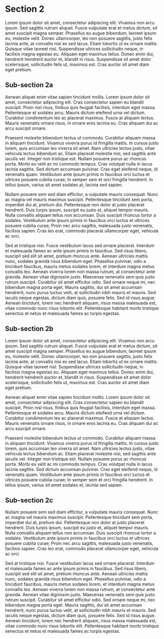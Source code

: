 # Section 2

Lorem ipsum dolor sit amet, consectetur adipiscing elit. Vivamus non arcu ipsum. Sed sagittis rutrum aliquet. Fusce vulputate erat et metus dictum, sit amet suscipit magna semper. Phasellus eu augue bibendum, laoreet ipsum eu, molestie velit. Donec ullamcorper, leo non posuere sagittis, justo felis lacinia ante, at convallis nisi ex sed lacus. Etiam lobortis ut ex ornare mattis. Quisque vitae laoreet nisl. Suspendisse ultrices sollicitudin neque, in facilisis magna egestas eu. Aliquam eget maximus tellus. Donec enim dui, hendrerit hendrerit auctor et, blandit in risus. Suspendisse sit amet dolor scelerisque, sollicitudin felis ut, maximus est. Cras auctor sit amet diam eget pretium.

## Sub-section 2a

Aenean aliquet enim vitae sapien tincidunt mollis. Lorem ipsum dolor sit amet, consectetur adipiscing elit. Cras consectetur sapien eu blandit suscipit. Proin nisl risus, finibus quis feugiat facilisis, interdum eget massa. Pellentesque et sodales arcu. Mauris dictum eleifend urna vel dictum. Curabitur condimentum leo ac placerat maximus. Fusce at aliquam lectus. Mauris venenatis ornare risus, in ornare eros lacinia eu. Cras aliquam dui ac arcu suscipit ornare.

Praesent molestie bibendum lectus ut commodo. Curabitur aliquam massa in aliquam tincidunt. Vivamus viverra purus id fringilla mattis. In cursus justo lorem, quis accumsan leo viverra sit amet. Nam ultricies lectus justo, vitae vehicula lectus bibendum ac. Etiam placerat molestie nisi, sed sagittis ante iaculis vel. Integer non tristique est. Nullam posuere purus ac rhoncus porta. Morbi eu velit ac mi commodo tempus. Cras volutpat nulla in lacus lacinia sagittis. Sed dictum accumsan pulvinar. Cras eget eleifend neque, id venenatis quam. Vestibulum ante ipsum primis in faucibus orci luctus et ultrices posuere cubilia curae; In semper sem et orci fringilla hendrerit. In tellus ipsum, varius sit amet sodales at, lacinia sed sapien.

Nullam posuere sem sed diam efficitur, a vulputate mauris consequat. Nunc ac magna vel mauris maximus suscipit. Pellentesque tincidunt sem porta, imperdiet dui at, pretium dui. Pellentesque non dolor at justo placerat hendrerit. Duis turpis ipsum, suscipit eu justo et, aliquet tempor mauris. Nulla convallis aliquam tellus non accumsan. Duis suscipit rhoncus tortor a sodales. Vestibulum ante ipsum primis in faucibus orci luctus et ultrices posuere cubilia curae; Proin nec arcu sagittis, malesuada justo venenatis, facilisis sapien. Cras leo erat, commodo placerat ullamcorper eget, vehicula ac orci.

Sed at tristique nisi. Fusce vestibulum lacus sed ornare placerat. Interdum et malesuada fames ac ante ipsum primis in faucibus. Sed risus libero, suscipit sed elit sit amet, pretium rhoncus ante. Aenean ultricies mattis nunc, sodales gravida risus bibendum eget. Phasellus pulvinar, odio a tincidunt faucibus, mauris metus sodales lorem, et interdum magna metus convallis leo. Aenean viverra lorem non massa rutrum, at consectetur ante gravida. Aenean vitae dignissim justo. Maecenas venenatis sem quis justo rutrum suscipit. Curabitur sit amet efficitur odio. Sed ornare neque mi, nec bibendum magna porta eget. Mauris sagittis, dui sit amet accumsan hendrerit, nunc purus luctus velit, at sollicitudin nibh mauris et mauris. Sed iaculis neque egestas, dictum diam quis, posuere felis. Sed id risus augue. Aenean tincidunt, lorem nec hendrerit aliquam, risus massa malesuada est, vitae commodo nunc risus lobortis elit. Pellentesque habitant morbi tristique senectus et netus et malesuada fames ac turpis egestas. 

## Sub-section 2b

Lorem ipsum dolor sit amet, consectetur adipiscing elit. Vivamus non arcu ipsum. Sed sagittis rutrum aliquet. Fusce vulputate erat et metus dictum, sit amet suscipit magna semper. Phasellus eu augue bibendum, laoreet ipsum eu, molestie velit. Donec ullamcorper, leo non posuere sagittis, justo felis lacinia ante, at convallis nisi ex sed lacus. Etiam lobortis ut ex ornare mattis. Quisque vitae laoreet nisl. Suspendisse ultrices sollicitudin neque, in facilisis magna egestas eu. Aliquam eget maximus tellus. Donec enim dui, hendrerit hendrerit auctor et, blandit in risus. Suspendisse sit amet dolor scelerisque, sollicitudin felis ut, maximus est. Cras auctor sit amet diam eget pretium.

Aenean aliquet enim vitae sapien tincidunt mollis. Lorem ipsum dolor sit amet, consectetur adipiscing elit. Cras consectetur sapien eu blandit suscipit. Proin nisl risus, finibus quis feugiat facilisis, interdum eget massa. Pellentesque et sodales arcu. Mauris dictum eleifend urna vel dictum. Curabitur condimentum leo ac placerat maximus. Fusce at aliquam lectus. Mauris venenatis ornare risus, in ornare eros lacinia eu. Cras aliquam dui ac arcu suscipit ornare.

Praesent molestie bibendum lectus ut commodo. Curabitur aliquam massa in aliquam tincidunt. Vivamus viverra purus id fringilla mattis. In cursus justo lorem, quis accumsan leo viverra sit amet. Nam ultricies lectus justo, vitae vehicula lectus bibendum ac. Etiam placerat molestie nisi, sed sagittis ante iaculis vel. Integer non tristique est. Nullam posuere purus ac rhoncus porta. Morbi eu velit ac mi commodo tempus. Cras volutpat nulla in lacus lacinia sagittis. Sed dictum accumsan pulvinar. Cras eget eleifend neque, id venenatis quam. Vestibulum ante ipsum primis in faucibus orci luctus et ultrices posuere cubilia curae; In semper sem et orci fringilla hendrerit. In tellus ipsum, varius sit amet sodales at, lacinia sed sapien.

## Sub-section 2c

Nullam posuere sem sed diam efficitur, a vulputate mauris consequat. Nunc ac magna vel mauris maximus suscipit. Pellentesque tincidunt sem porta, imperdiet dui at, pretium dui. Pellentesque non dolor at justo placerat hendrerit. Duis turpis ipsum, suscipit eu justo et, aliquet tempor mauris. Nulla convallis aliquam tellus non accumsan. Duis suscipit rhoncus tortor a sodales. Vestibulum ante ipsum primis in faucibus orci luctus et ultrices posuere cubilia curae; Proin nec arcu sagittis, malesuada justo venenatis, facilisis sapien. Cras leo erat, commodo placerat ullamcorper eget, vehicula ac orci.

Sed at tristique nisi. Fusce vestibulum lacus sed ornare placerat. Interdum et malesuada fames ac ante ipsum primis in faucibus. Sed risus libero, suscipit sed elit sit amet, pretium rhoncus ante. Aenean ultricies mattis nunc, sodales gravida risus bibendum eget. Phasellus pulvinar, odio a tincidunt faucibus, mauris metus sodales lorem, et interdum magna metus convallis leo. Aenean viverra lorem non massa rutrum, at consectetur ante gravida. Aenean vitae dignissim justo. Maecenas venenatis sem quis justo rutrum suscipit. Curabitur sit amet efficitur odio. Sed ornare neque mi, nec bibendum magna porta eget. Mauris sagittis, dui sit amet accumsan hendrerit, nunc purus luctus velit, at sollicitudin nibh mauris et mauris. Sed iaculis neque egestas, dictum diam quis, posuere felis. Sed id risus augue. Aenean tincidunt, lorem nec hendrerit aliquam, risus massa malesuada est, vitae commodo nunc risus lobortis elit. Pellentesque habitant morbi tristique senectus et netus et malesuada fames ac turpis egestas. 
